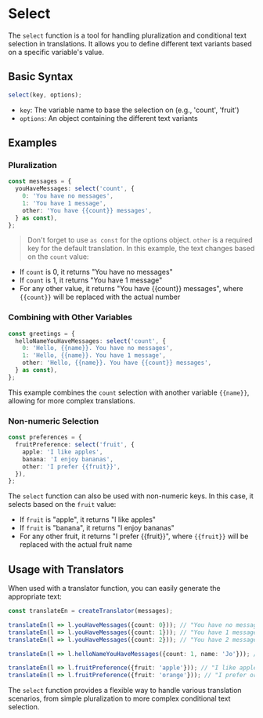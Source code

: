 # Select

The `select` function is a tool for handling pluralization and conditional text selection in translations. It allows you to define different text variants based on a specific variable's value.

## Basic Syntax

```typescript
select(key, options);
```

- `key`: The variable name to base the selection on (e.g., 'count', 'fruit')
- `options`: An object containing the different text variants

## Examples

### Pluralization

```typescript
const messages = {
  youHaveMessages: select('count', {
    0: 'You have no messages',
    1: 'You have 1 message',
    other: 'You have {{count}} messages',
  } as const),
};
```

> Don't forget to use `as const` for the options object.
> `other` is a required key for the default translation.
> In this example, the text changes based on the `count` value:

- If `count` is 0, it returns "You have no messages"
- If `count` is 1, it returns "You have 1 message"
- For any other value, it returns "You have {{count}} messages", where `{{count}}` will be replaced with the actual number

### Combining with Other Variables

```typescript
const greetings = {
  helloNameYouHaveMessages: select('count', {
    0: 'Hello, {{name}}. You have no messages',
    1: 'Hello, {{name}}. You have 1 message',
    other: 'Hello, {{name}}. You have {{count}} messages',
  } as const),
};
```

This example combines the `count` selection with another variable `{{name}}`, allowing for more complex translations.

### Non-numeric Selection

```typescript
const preferences = {
  fruitPreference: select('fruit', {
    apple: 'I like apples',
    banana: 'I enjoy bananas',
    other: 'I prefer {{fruit}}',
  }),
};
```

The `select` function can also be used with non-numeric keys. In this case, it selects based on the `fruit` value:

- If `fruit` is "apple", it returns "I like apples"
- If `fruit` is "banana", it returns "I enjoy bananas"
- For any other fruit, it returns "I prefer {{fruit}}", where `{{fruit}}` will be replaced with the actual fruit name

## Usage with Translators

When used with a translator function, you can easily generate the appropriate text:

```typescript
const translateEn = createTranslator(messages);

translateEn(l => l.youHaveMessages({count: 0})); // "You have no messages"
translateEn(l => l.youHaveMessages({count: 1})); // "You have 1 message"
translateEn(l => l.youHaveMessages({count: 2})); // "You have 2 messages"

translateEn(l => l.helloNameYouHaveMessages({count: 1, name: 'Jo'})); // "Hello, Jo. You have 1 message"

translateEn(l => l.fruitPreference({fruit: 'apple'})); // "I like apples"
translateEn(l => l.fruitPreference({fruit: 'orange'})); // "I prefer orange"
```

The `select` function provides a flexible way to handle various translation scenarios, from simple pluralization to more complex conditional text selection.
